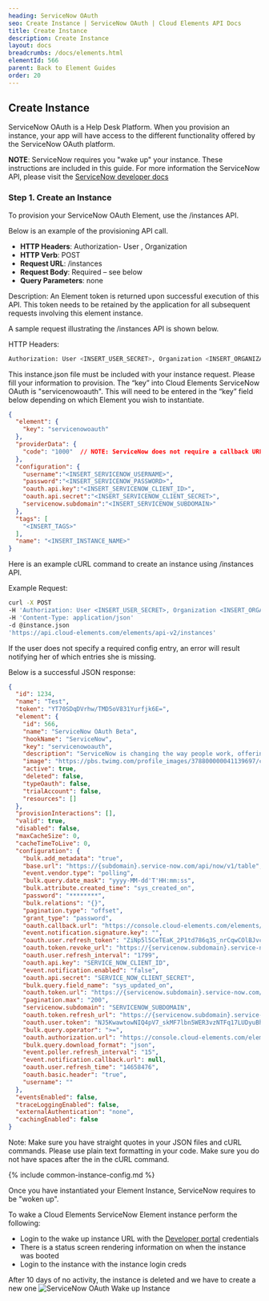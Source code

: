 ```yaml
---
heading: ServiceNow OAuth
seo: Create Instance | ServiceNow OAuth | Cloud Elements API Docs
title: Create Instance
description: Create Instance
layout: docs
breadcrumbs: /docs/elements.html
elementId: 566
parent: Back to Element Guides
order: 20
---
```


## Create Instance

ServiceNow OAuth is a Help Desk Platform. When you provision an instance, your app will have access to the different functionality offered by the ServiceNow OAuth platform.

__NOTE__: ServiceNow requires you "wake up" your instance.  These instructions are included in this guide. For more information the ServiceNow API, please visit the [ServiceNow developer docs](http://wiki.servicenow.com/index.php?title=REST_API)

### Step 1. Create an Instance

To provision your ServiceNow OAuth Element, use the /instances API.

Below is an example of the provisioning API call.

* __HTTP Headers__: Authorization- User <user secret>, Organization <organization secret>
* __HTTP Verb__: POST
* __Request URL__: /instances
* __Request Body__: Required – see below
* __Query Parameters__: none

Description: An Element token is returned upon successful execution of this API. This token needs to be retained by the application for all subsequent requests involving this element instance.

A sample request illustrating the /instances API is shown below.

HTTP Headers:

```bash
Authorization: User <INSERT_USER_SECRET>, Organization <INSERT_ORGANIZATION_SECRET>

```
This instance.json file must be included with your instance request.  Please fill your information to provision.  The “key” into Cloud Elements ServiceNow OAuth is "servicenowoauth".  This will need to be entered in the “key” field below depending on which Element you wish to instantiate.

```JSON
{
  "element": {
    "key": "servicenowoauth"
  },
  "providerData": {
    "code": "1000"  // NOTE: ServiceNow does not require a callback URL so please leave this field as 1000
  },
  "configuration": {
    "username":"<INSERT_SERVICENOW_USERNAME>",
    "password":"<INSERT_SERVICENOW_PASSWORD>",
    "oauth.api.key":"<INSERT_SERVICENOW_CLIENT_ID>",
    "oauth.api.secret":"<INSERT_SERVICENOW_CLIENT_SECRET>",
    "servicenow.subdomain":"<INSERT_SERVICENOW_SUBDOMAIN>"
  },
  "tags": [
    "<INSERT_TAGS>"
  ],
  "name": "<INSERT_INSTANCE_NAME>"
}
```

Here is an example cURL command to create an instance using /instances API.

Example Request:

```bash
curl -X POST
-H 'Authorization: User <INSERT_USER_SECRET>, Organization <INSERT_ORGANIZATION_SECRET>'
-H 'Content-Type: application/json'
-d @instance.json
'https://api.cloud-elements.com/elements/api-v2/instances'
```

If the user does not specify a required config entry, an error will result notifying her of which entries she is missing.

Below is a successful JSON response:

```JSON
{
  "id": 1234,
  "name": "Test",
  "token": "YT70SDqDVrhw/TMD5oV831Yurfjk6E=",
  "element": {
    "id": 566,
    "name": "ServiceNow OAuth Beta",
    "hookName": "ServiceNow",
    "key": "servicenowoauth",
    "description": "ServiceNow is changing the way people work, offering service management for every department in the enterprise including IT, human resources, facilities & more.",
    "image": "https://pbs.twimg.com/profile_images/378800000041139697/cf1e6299ecb533ed82725abe96bb96a9_400x400.png",
    "active": true,
    "deleted": false,
    "typeOauth": false,
    "trialAccount": false,
    "resources": []
  },
  "provisionInteractions": [],
  "valid": true,
  "disabled": false,
  "maxCacheSize": 0,
  "cacheTimeToLive": 0,
  "configuration": {
    "bulk.add_metadata": "true",
    "base.url": "https://{subdomain}.service-now.com/api/now/v1/table",
    "event.vendor.type": "polling",
    "bulk.query.date_mask": "yyyy-MM-dd'T'HH:mm:ss",
    "bulk.attribute.created_time": "sys_created_on",
    "password": "********",
    "bulk.relations": "{}",
    "pagination.type": "offset",
    "grant_type": "password",
    "oauth.callback.url": "https://console.cloud-elements.com/elements/jsp/home.jsp",
    "event.notification.signature.key": "",
    "oauth.user.refresh_token": "ZiNp5l5CeTEaK_2P1td786q3S_nrCqwCOlBJvcBI4KnhoiFUBqFhhQY7PpTw",
    "oauth.token.revoke_url": "https://{servicenow.subdomain}.service-now.com/oauth_revoke_token.do",
    "oauth.user.refresh_interval": "1799",
    "oauth.api.key": "SERVICE_NOW_CLIENT_ID",
    "event.notification.enabled": "false",
    "oauth.api.secret": "SERVICE_NOW_CLIENT_SECRET",
    "bulk.query.field_name": "sys_updated_on",
    "oauth.token.url": "https://{servicenow.subdomain}.service-now.com/oauth_token.do",
    "pagination.max": "200",
    "servicenow.subdomain": "SERVICENOW_SUBDOMAIN",
    "oauth.token.refresh_url": "https://{servicenow.subdomain}.service-now.com/oauth_token.do",
    "oauth.user.token": "NJ5KwawtowNIQ4pV7_skMF7lbn5WER3vzNTFq17LUDyuBhKg8F70xUWAYKpg5IExzRw",
    "bulk.query.operator": ">=",
    "oauth.authorization.url": "https://console.cloud-elements.com/elements/jsp/home.jsp?code=1000",
    "bulk.query.download_format": "json",
    "event.poller.refresh_interval": "15",
    "event.notification.callback.url": null,
    "oauth.user.refresh_time": "14658476",
    "oauth.basic.header": "true",
    "username": ""
  },
  "eventsEnabled": false,
  "traceLoggingEnabled": false,
  "externalAuthentication": "none",
  "cachingEnabled": false
}
```

Note:  Make sure you have straight quotes in your JSON files and cURL commands.  Please use plain text formatting in your code.  Make sure you do not have spaces after the in the cURL command.

{% include common-instance-config.md %}

Once you have instantiated your Element Instance, ServiceNow requires to be "woken up".

To wake a Cloud Elements ServiceNow Element instance perform the following:

* Login to the wake up instance URL with the [Developer portal](https://developer.servicenow.com/app.do#!/instance) credentials
* There is a status screen rendering information on when the instance was booted
* Login to the instance with the instance login creds

After 10 days of no activity, the instance is deleted and we have to create a new one
![ServiceNow OAuth Wake up Instance](http://cloud-elements.com/wp-content/uploads/2016/06/ServiceNowAPI7.png)
